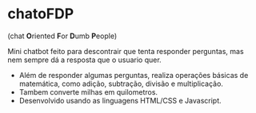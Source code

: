 # chatoFDP
(chat **O**riented **F**or **D**umb **P**eople)

Mini chatbot feito para descontrair que tenta responder perguntas, mas nem sempre dá a resposta que o usuario quer.
* Além de responder algumas perguntas, realiza operações básicas de matemática, como adição, subtração, divisão e multiplicação.
* Tambem converte milhas em quilometros.
* Desenvolvido usando as linguagens HTML/CSS e Javascript.
